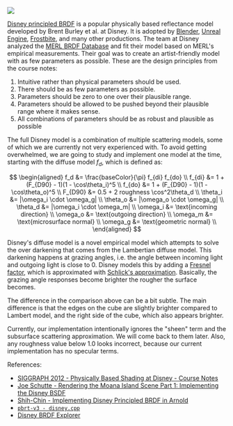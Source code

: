 <info
    title="Implementing Disney BRDF - Diffuse model"
    link="implementing-disney-brdf-diffuse-model"
    date="2023-01-19"
    commit="c43f282e24a6eecb54fa3361a6e5e192453d0d8d"
/>

![](media/implementing-disney-brdf-diffuse-model/title.apng)

[Disney principled
BRDF](https://blog.selfshadow.com/publications/s2012-shading-course/burley/s2012_pbs_disney_brdf_notes_v3.pdf)
is a popular physically based reflectance model developed by Brent Burley et al.
at Disney. It is adopted by
[Blender](https://docs.blender.org/manual/en/latest/render/shader_nodes/shader/principled.html),
[Unreal
Engine](https://cdn2.unrealengine.com/Resources/files/2013SiggraphPresentationsNotes-26915738.pdf),
[Frostbite](https://seblagarde.files.wordpress.com/2015/07/course_notes_moving_frostbite_to_pbr_v32.pdf),
and many other productions. The team at Disney analyzed the [MERL BRDF
Database](https://www.merl.com/brdf/) and fit their model based on MERL's
empirical measurements. Their goal was to create an artist-friendly model with
as few parameters as possible. These are the design principles from the course
notes:

1. Intuitive rather than physical parameters should be used.
2. There should be as few parameters as possible.
3. Parameters should be zero to one over their plausible range.
4. Parameters should be allowed to be pushed beyond their plausible range where it makes sense.
5. All combinations of parameters should be as robust and plausible as possible

The full Disney model is a combination of multiple scattering models, some of
which we are currently not very experienced with. To avoid getting overwhelmed,
we are going to study and implement one model at the time, starting with the
diffuse model $f_d$, which is defined as:

$$
\begin{aligned}
    f_d &= \frac{baseColor}{\pi} f_{di} f_{do} \\
    f_{di} &= 1 + (F_{D90} - 1)(1 - \cos\theta_i)^5 \\
    f_{do} &= 1 + (F_{D90} - 1)(1 - \cos\theta_o)^5 \\
    F_{D90} &= 0.5 + 2 roughness \cos^2\theta_d \\
    \theta_i &= |\omega_i \cdot \omega_g| \\
    \theta_o &= |\omega_o \cdot \omega_g| \\
    \theta_d &= |\omega_i \cdot \omega_m| \\
    \omega_i &= \text{incoming direction} \\
    \omega_o &= \text{outgoing direction} \\
    \omega_m &= \text{microsurface normal} \\
    \omega_g &= \text{geometric normal} \\
\end{aligned}
$$

Disney's diffuse model is a novel empirical model which attempts to solve the
over darkening that comes from the Lambertian diffuse model. This darkening
happens at grazing angles, i.e. the angle between incoming light and outgoing
light is close to 0. Disney models this by adding a [Fresnel
factor](https://en.wikipedia.org/wiki/Fresnel_equations), which is approximated
with [Schlick's
approximation](https://en.wikipedia.org/wiki/Schlick%27s_approximation).
Basically, the grazing angle responses become brighter the rougher the surface
becomes.

The difference in the comparison above can be a bit subtle. The main difference
is that the edges on the cube are slightly brighter compared to Lambert model,
and the right side of the cube, which also appears brighter.

Currently, our implementation intentionally ignores the "sheen" term and the
subsurface scattering approximation. We will come back to them later. Also, any
roughness value below 1.0 looks incorrect, because our current implementation
has no specular terms.

References:

- [SIGGRAPH 2012 - Physically Based Shading at Disney - Course Notes](https://blog.selfshadow.com/publications/s2012-shading-course/burley/s2012_pbs_disney_brdf_notes_v3.pdf)
- [Joe Schutte - Rendering the Moana Island Scene Part 1: Implementing the Disney BSDF](https://schuttejoe.github.io/post/disneybsdf/)
- [Shih-Chin - Implementing Disney Principled BRDF in Arnold](http://shihchinw.github.io/2015/07/implementing-disney-principled-brdf-in-arnold.html)
- [`pbrt-v3 - disney.cpp`](https://github.com/mmp/pbrt-v3/blob/master/src/materials/disney.cpp)
- [Disney BRDF Explorer](https://github.com/wdas/brdf)
